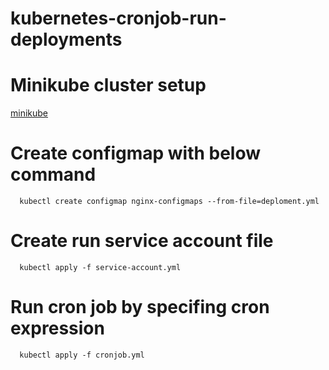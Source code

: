 # kubernetes-cronjob-run-deployments

# Minikube cluster setup
  [minikube](https://github.com/Naresh240/kubernetes/tree/main/minikube-setup)
# Create configmap with below command
````
  kubectl create configmap nginx-configmaps --from-file=deploment.yml
````
# Create run service account file
````
  kubectl apply -f service-account.yml
````
# Run cron job by specifing cron expression
````
  kubectl apply -f cronjob.yml
````

